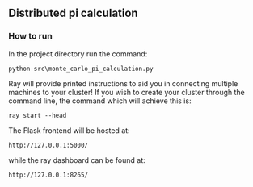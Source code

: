 ## Distributed pi calculation
### How to run
In the project directory run the command:

    python src\monte_carlo_pi_calculation.py

Ray will provide printed instructions to aid you in connecting multiple machines to your cluster! 
If you wish to create your cluster through the command line, the command which will achieve this is:
    
    ray start --head


The Flask frontend will be hosted at: 

    http://127.0.0.1:5000/ 

while the ray dashboard can be found at:
    
    http://127.0.0.1:8265/